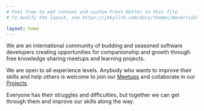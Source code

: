 ```yaml
---
# Feel free to add content and custom Front Matter to this file.
# To modify the layout, see https://jekyllrb.com/docs/themes/#overriding-theme-defaults

layout: home
---
```


We are an international community of budding and seasoned software developers creating opportunities for companionship and growth through free knowledge sharing meetups and learning projects.

We are open to all experience levels. Anybody who wants to improve their skills and help others is welcome to join our [Meetups](meetup.markdown) and collaborate in our [Projects](projects.markdown).

Everyone has their struggles and difficulties, but together we can get through them and improve our skills along the way.
